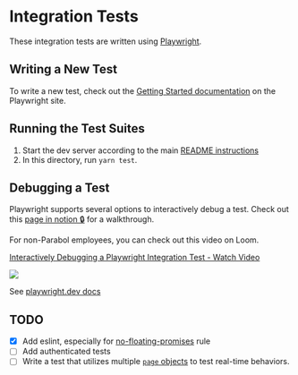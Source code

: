 # Integration Tests

These integration tests are written using [Playwright](https://playwright.dev/).

## Writing a New Test

To write a new test, check out the [Getting Started documentation](https://playwright.dev/docs/intro) on the Playwright
site.

## Running the Test Suites

1. Start the dev server according to the main [README instructions](/README.md#installation)
2. In this directory, run `yarn test`.

## Debugging a Test

Playwright supports several options to interactively debug a test.
Check out this [page in notion 🔒](https://www.notion.so/parabol/How-to-Debug-Playwright-Integration-Tests-051ab62e0a51488aaa37bce1bb0d5fce) for a walkthrough.

For non-Parabol employees, you can check out this video on Loom.

<a href="https://www.loom.com/share/d6165059a05a416ab954e9f885d08607">
    <p>Interactively Debugging a Playwright Integration Test - Watch Video</p>
    <img style="max-width:300px;" src="https://cdn.loom.com/sessions/thumbnails/d6165059a05a416ab954e9f885d08607-with-play.gif">
</a>

See [playwright.dev docs](https://playwright.dev/docs/debug)

## TODO

- [x] Add eslint, especially for [no-floating-promises](https://github.com/typescript-eslint/typescript-eslint/blob/main/packages/eslint-plugin/docs/rules/no-floating-promises.md) rule
- [ ] Add authenticated tests
- [ ] Write a test that utilizes multiple [`page` objects](https://playwright.dev/docs/pages#multiple-pages) to test real-time behaviors.
